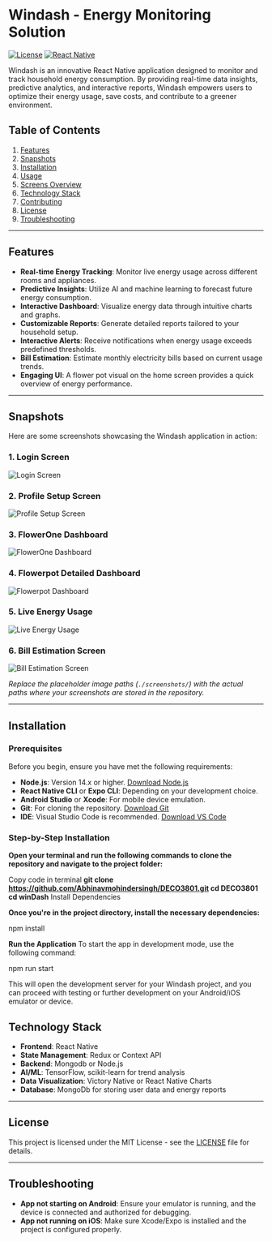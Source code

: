 # Windash - Energy Monitoring Solution

[![License](https://img.shields.io/badge/license-MIT-blue.svg)](LICENSE)
[![React Native](https://img.shields.io/badge/React%20Native-0.64.0-blue.svg)](https://reactnative.dev/)

Windash is an innovative React Native application designed to monitor and track household energy consumption. By providing real-time data insights, predictive analytics, and interactive reports, Windash empowers users to optimize their energy usage, save costs, and contribute to a greener environment.

## Table of Contents

1. [Features](#features)
2. [Snapshots](#snapshots)
3. [Installation](#installation)
4. [Usage](#usage)
5. [Screens Overview](#screens-overview)
6. [Technology Stack](#technology-stack)
7. [Contributing](#contributing)
8. [License](#license)
9. [Troubleshooting](#troubleshooting)

---

## Features

- **Real-time Energy Tracking**: Monitor live energy usage across different rooms and appliances.
- **Predictive Insights**: Utilize AI and machine learning to forecast future energy consumption.
- **Interactive Dashboard**: Visualize energy data through intuitive charts and graphs.
- **Customizable Reports**: Generate detailed reports tailored to your household setup.
- **Interactive Alerts**: Receive notifications when energy usage exceeds predefined thresholds.
- **Bill Estimation**: Estimate monthly electricity bills based on current usage trends.
- **Engaging UI**: A flower pot visual on the home screen provides a quick overview of energy performance.

---

## Snapshots

Here are some screenshots showcasing the Windash application in action:

### 1. **Login Screen**
![Login Screen](LoginScreen-min.PNG)

### 2. **Profile Setup Screen**
![Profile Setup Screen](./screenshots/ProfileScreen-min.png)

### 3. **FlowerOne Dashboard**
![FlowerOne Dashboard](./screenshots/FlowerOne-min.png)

### 4. **Flowerpot Detailed Dashboard**
![Flowerpot Dashboard](./screenshots/Flowerpot-min.png)

### 5. **Live Energy Usage**
![Live Energy Usage](./LiveUsage-min.png)

### 6. **Bill Estimation Screen**
![Bill Estimation Screen](./screenshots/SpendingScreen-min.png)

*Replace the placeholder image paths (`./screenshots/`) with the actual paths where your screenshots are stored in the repository.*

---

## Installation

### Prerequisites

Before you begin, ensure you have met the following requirements:

- **Node.js**: Version 14.x or higher. [Download Node.js](https://nodejs.org/)
- **React Native CLI** or **Expo CLI**: Depending on your development choice.
- **Android Studio** or **Xcode**: For mobile device emulation.
- **Git**: For cloning the repository. [Download Git](https://git-scm.com/)
- **IDE**: Visual Studio Code is recommended. [Download VS Code](https://code.visualstudio.com/)

### Step-by-Step Installation

**Open your terminal and run the following commands to clone the repository and navigate to the project folder:**


Copy code in terminal 
**git clone https://github.com/Abhinavmohindersingh/DECO3801.git
cd DECO3801
cd winDash**
Install Dependencies

**Once you're in the project directory, install the necessary dependencies:**


npm install

**Run the Application**
To start the app in development mode, use the following command:

npm run start

This will open the development server for your Windash project, and you can proceed with testing or further development on your Android/iOS emulator or device.


## Technology Stack

- **Frontend**: React Native
- **State Management**: Redux or Context API
- **Backend**: Mongodb or Node.js
- **AI/ML**: TensorFlow, scikit-learn for trend analysis
- **Data Visualization**: Victory Native or React Native Charts
- **Database**: MongoDb for storing user data and energy reports

---


## License

This project is licensed under the MIT License - see the [LICENSE](LICENSE) file for details.

---

## Troubleshooting

- **App not starting on Android**: Ensure your emulator is running, and the device is connected and authorized for debugging.
- **App not running on iOS**: Make sure Xcode/Expo is installed and the project is configured properly.

